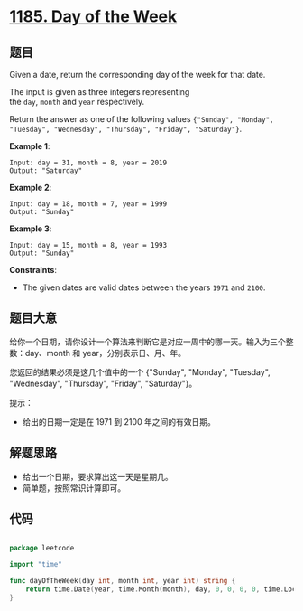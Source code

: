 # [1185. Day of the Week](https://leetcode.com/problems/day-of-the-week/)


## 题目

Given a date, return the corresponding day of the week for that date.

The input is given as three integers representing the `day`, `month` and `year` respectively.

Return the answer as one of the following values `{"Sunday", "Monday", "Tuesday", "Wednesday", "Thursday", "Friday", "Saturday"}`.

**Example 1**:

    Input: day = 31, month = 8, year = 2019
    Output: "Saturday"

**Example 2**:

    Input: day = 18, month = 7, year = 1999
    Output: "Sunday"

**Example 3**:

    Input: day = 15, month = 8, year = 1993
    Output: "Sunday"

**Constraints**:

- The given dates are valid dates between the years `1971` and `2100`.


## 题目大意

给你一个日期，请你设计一个算法来判断它是对应一周中的哪一天。输入为三个整数：day、month 和 year，分别表示日、月、年。

您返回的结果必须是这几个值中的一个 {"Sunday", "Monday", "Tuesday", "Wednesday", "Thursday", "Friday", "Saturday"}。

提示：

- 给出的日期一定是在 1971 到 2100 年之间的有效日期。

## 解题思路


- 给出一个日期，要求算出这一天是星期几。
- 简单题，按照常识计算即可。


## 代码

```go

package leetcode

import "time"

func dayOfTheWeek(day int, month int, year int) string {
	return time.Date(year, time.Month(month), day, 0, 0, 0, 0, time.Local).Weekday().String()
}

```